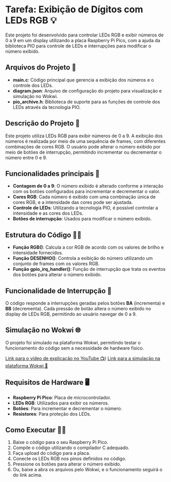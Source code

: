 # Tarefa: Exibição de Dígitos com LEDs RGB 💡

Este projeto foi desenvolvido para controlar LEDs RGB e exibir números de 0 a 9 em um display utilizando a placa Raspberry Pi Pico, com a ajuda da biblioteca PIO para controle de LEDs e interrupções para modificar o número exibido.  


## Arquivos do Projeto 📁
- **main.c**: Código principal que gerencia a exibição dos números e o controle dos LEDs.
- **diagram.json**: Arquivo de configuração do projeto para visualização e simulação no Wokwi.
- **pio_archive.h**: Biblioteca de suporte para as funções de controle dos LEDs através da tecnologia PIO.

## Descrição do Projeto 📜
Este projeto utiliza LEDs RGB para exibir números de 0 a 9. A exibição dos números é realizada por meio de uma sequência de frames, com diferentes combinações de cores RGB. O usuário pode alterar o número exibido por meio de botões de interrupção, permitindo incrementar ou decrementar o número entre 0 e 9.

## Funcionalidades principais 🔧
- **Contagem de 0 a 9**: O número exibido é alterado conforme a interação com os botões configurados para incrementar e decrementar o valor.
- **Cores RGB**: Cada número é exibido com uma combinação única de cores RGB, e a intensidade das cores pode ser ajustada.
- **Controle de LEDs**: Utilizando a tecnologia PIO, é possível controlar a intensidade e as cores dos LEDs.
- **Botões de interrupção**: Usados para modificar o número exibido.

## Estrutura do Código 🧑‍💻
- **Função RGB()**: Calcula a cor RGB de acordo com os valores de brilho e intensidade fornecidos.
- **Função DESENHO()**: Controla a exibição do número utilizando um conjunto de frames com os valores RGB.
- **Função gpio_irq_handler()**: Função de interrupção que trata os eventos dos botões para alterar o número exibido.

## Funcionalidade de Interrupção 🔄
O código responde a interrupções geradas pelos botões **BA** (incrementa) e **BB** (decrementa). Cada pressão de botão altera o número exibido no display de LEDs RGB, permitindo ao usuário navegar de 0 a 9.

## Simulação no Wokwi 🌐
O projeto foi simulado na plataforma Wokwi, permitindo testar o funcionamento do código sem a necessidade de hardware físico.

[Link para o vídeo de explicação no YouTube 📺](https://youtu.be/Bo8D-CeOW4c?si=i-t5zmAkYxG6X4yT))
[Link para a simulação na plataforma Wokwi 🤖](https://wokwi.com/projects/421833036248849409)

## Requisitos de Hardware 🖥️
- **Raspberry Pi Pico**: Placa de microcontrolador.
- **LEDs RGB**: Utilizados para exibir os números.
- **Botões**: Para incrementar e decrementar o número.
- **Resistores**: Para proteção dos LEDs.

## Como Executar 🏃‍♂️
1. Baixe o código para o seu Raspberry Pi Pico.
2. Compile o código utilizando o compilador C adequado.
3. Faça upload do código para a placa.
4. Conecte os LEDs RGB nos pinos definidos no código.
5. Pressione os botões para alterar o número exibido.
6. Ou, baixe a abra os arquivos pelo Wokwi, e o funcionamento seguirá o do link acima.
